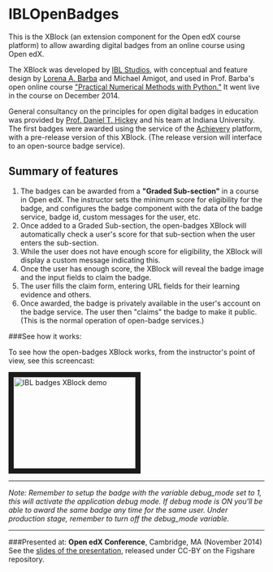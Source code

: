 IBLOpenBadges
=============

This is the XBlock (an extension component for the Open edX course platform) to allow awarding digital badges from an online course using Open edX. 

The XBlock was developed by [IBL Studios](http://iblstudios.com/), with conceptual and feature design by [Lorena A. Barba](http://lorenabarba.com/) and Michael Amigot, and used in Prof. Barba's open online course ["Practical Numerical Methods with Python."](http://openedx.seas.gwu.edu/courses/GW/MAE6286/2014_fall/about) It went live in the course on December 2014.

General consultancy on the principles for open digital badges in education was provided by [Prof. Daniel T. Hickey](http://remediatingassessment.blogspot.com/) and his team at Indiana University. The first badges were awarded using the service of the [Achievery](http://achievery.com/) platform, with a pre-release version of this XBlock. (The release version will interface to an open-source badge service). 

## Summary of features

1. The badges can be awarded from a **"Graded Sub-section"** in a course in Open edX. The instructor sets the minimum score for eligibility for the badge, and configures the badge component with the data of the badge service, badge id, custom messages for the user, etc.
2. Once added to a Graded Sub-section, the open-badges XBlock will automatically check a user's score for that sub-section when the user enters the sub-section.
3. While the user does not have enough score for eligibility, the XBlock will display a custom message indicating this.
4. Once the user has enough score, the XBlock will reveal the badge image and the input fields to claim the badge.
5. The user fills the claim form, entering URL fields for their learning evidence and others.
6. Once awarded, the badge is privately available in the user's account on the badge service. The user then "claims" the badge to make it public. (This is the normal operation of open-badge services.)

###See how it works:

To see how the open-badges XBlock works, from the instructor's point of view, see this screencast:

<a href="http://www.youtube.com/watch?feature=player_embedded&v=QNAgxQu1OYw
" target="_blank"><img src="http://img.youtube.com/vi/QNAgxQu1OYw/0.jpg" 
alt="IBL badges XBlock demo" width="240" height="180" border="10" /></a>


---

_Note: Remember to setup the badge with the variable debug_mode set to 1,
this will activate the application debug mode. If debug mode is ON you'll be able to 
award the same badge any time for the same user. Under production stage, remember
to turn off the debug_mode variable._

---

###Presented at:
**Open edX Conference**, Cambridge, MA (November 2014)
See the [slides of the presentation](http://dx.doi.org/10.6084/m9.figshare.1252211), released under CC-BY on the Figshare repository.
